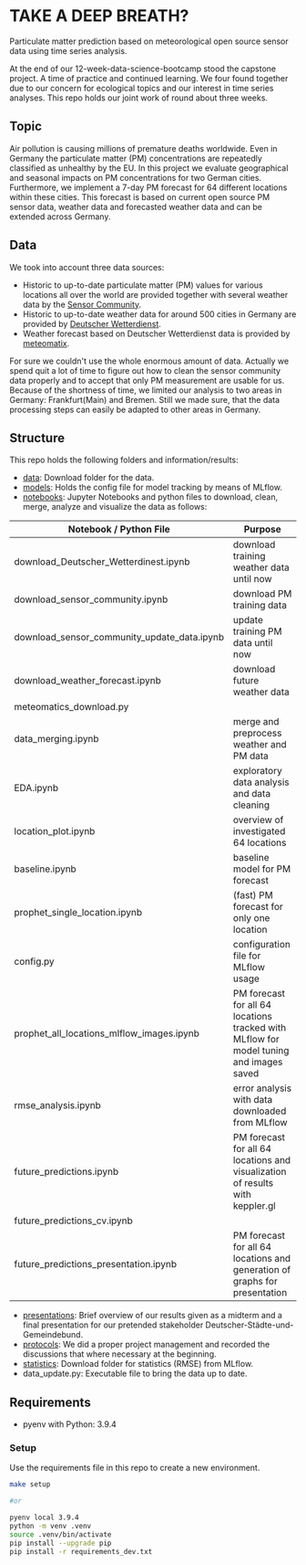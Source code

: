 # TAKE A DEEP BREATH?
Particulate matter prediction based on meteorological open source sensor data using time series analysis.

At the end of our 12-week-data-science-bootcamp stood the capstone project. A time of practice and continued learning. We four found together due to our concern for ecological topics and our interest in time series analyses. This repo holds our joint work of round about three weeks.

## Topic
Air pollution is causing millions of premature deaths worldwide. Even in Germany the particulate matter (PM) concentrations are repeatedly classified as unhealthy by the EU. In this project we evaluate geographical and seasonal impacts on PM concentrations for two German cities. Furthermore, we implement a 7-day PM forecast for 64 different locations within these cities. This forecast is based on current open source PM sensor data, weather data and forecasted weather data and can be extended across Germany.
## Data
We took into account three data sources:
* Historic to up-to-date  particulate matter (PM) values for various locations all over the world are provided together with several weather data by the [Sensor Community](https://sensor.community/en/).
* Historic to up-to-date weather data for around 500 cities in Germany are provided by [Deutscher Wetterdienst](https://opendata.dwd.de/climate_environment/CDC/observations_germany/).
* Weather forecast based on Deutscher Wetterdienst data is provided by [meteomatix](https://www.meteomatics.com/de/).

For sure we couldn't use the whole enormous amount of data. Actually we spend quit a lot of time to figure out how to clean the sensor community data properly and to accept that only PM measurement are usable for us. Because of the shortness of time, we limited our analysis to two areas in Germany: Frankfurt(Main) and Bremen. Still we made sure, that the data processing steps can easily be adapted to other areas in Germany.
## Structure
This repo holds the following folders and information/results:
* [data](https://github.com/j-herbig/air-pollution/tree/main/data): Download folder for the data.
* [models](https://github.com/j-herbig/air-pollution/tree/main/modeling): Holds the config file for model tracking by means of MLflow.
* [notebooks](https://github.com/j-herbig/air-pollution/tree/main/notebooks): Jupyter Notebooks and python files to download, clean, merge, analyze and visualize the data as follows:

| Notebook / Python File | Purpose|
|---|---|
| download_Deutscher_Wetterdinest.ipynb | download training weather data until now |
| download_sensor_community.ipynb | download PM training data |
| download_sensor_community_update_data.ipynb | update training PM data until now |
| download_weather_forecast.ipynb | download future weather data |
| meteomatics_download.py |  |
| data_merging.ipynb | merge and preprocess weather and PM data |
| EDA.ipynb | exploratory data analysis and data cleaning |
| location_plot.ipynb | overview of investigated 64 locations |
| baseline.ipynb | baseline model for PM forecast |
| prophet_single_location.ipynb | (fast) PM forecast for only one location |
| config.py | configuration file for MLflow usage |
| prophet_all_locations_mlflow_images.ipynb | PM forecast for all 64 locations tracked with MLflow for model tuning and images saved |
| rmse_analysis.ipynb | error analysis with data downloaded from MLflow|
| future_predictions.ipynb | PM forecast for all 64 locations and visualization of results with keppler.gl |
| future_predictions_cv.ipynb |  |
| future_predictions_presentation.ipynb | PM forecast for all 64 locations and generation of graphs for presentation |

* [presentations](https://github.com/j-herbig/air-pollution/tree/main/presentations): Brief overview of our results given as a midterm and a final presentation for our pretended stakeholder Deutscher-Städte-und-Gemeindebund.
* [protocols](https://github.com/j-herbig/air-pollution/tree/main/protocols): We did a proper project management and recorded the discussions that where necessary at the beginning.  
* [statistics](https://github.com/j-herbig/air-pollution/tree/main/statistics): Download folder for statistics (RMSE) from MLflow.
* data_update.py: Executable file to bring the data up to date.


## Requirements

- pyenv with Python: 3.9.4

### Setup

Use the requirements file in this repo to create a new environment.

```BASH
make setup

#or

pyenv local 3.9.4
python -m venv .venv
source .venv/bin/activate
pip install --upgrade pip
pip install -r requirements_dev.txt
```

